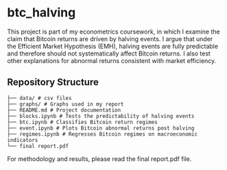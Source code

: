 # btc_halving

This project is part of my econometrics coursework, in which I examine the claim that Bitcoin returns are driven by halving events. I argue that under the Efficient Market Hypothesis (EMH), halving events are fully predictable and therefore should not systematically affect Bitcoin returns. I also test other explanations for abnormal returns consistent with market efficiency.

## Repository Structure
```
├── data/ # csv files
├── graphs/ # Graphs used in my report
├── README.md # Project documentation
├── blocks.ipynb # Tests the predictability of halving events
├── btc.ipynb # Classifies Bitcoin return regimes
├── event.ipynb # Plots Bitcoin abnormal returns post halving
├── regimes.ipynb # Regresses Bitcoin regimes on macroeconomic indicators
└── final report.pdf
```

For methodology and results, please read the final report.pdf file.